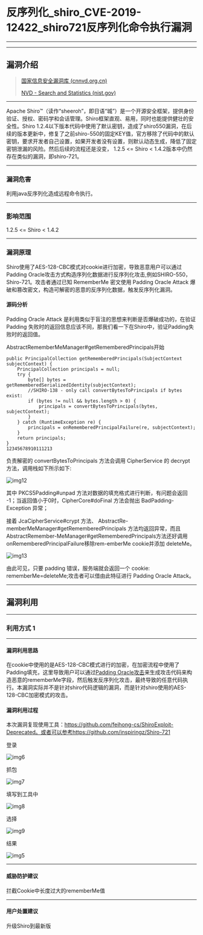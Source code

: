 

# 反序列化_shiro_CVE-2019-12422_shiro721反序列化命令执行漏洞

---


---

## 漏洞介绍

> [国家信息安全漏洞库 (cnnvd.org.cn)](https://www.cnnvd.org.cn/home/loophole)
>
> [NVD - Search and Statistics (nist.gov)](https://nvd.nist.gov/vuln/search)

---

Apache Shiro™（读作“sheeroh”，即日语“城”）是一个开源安全框架，提供身份验证、授权、密码学和会话管理。Shiro框架直观、易用，同时也能提供健壮的安全性。Shiro 1.2.4以下版本代码中使用了默认密钥，造成了shiro550漏洞，在后续的版本更新中，修复了之前shiro-550的固定KEY值，官方移除了代码中的默认密钥，要求开发者自己设置，如果开发者没有设置，则默认动态生成，降低了固定密钥泄漏的风险。然后后续的流程还是没变， 1.2.5 <= Shiro < 1.4.2版本中仍然存在类似的漏洞，即shiro-721。

---

### 漏洞危害

利用java反序列化造成远程命令执行。

---

### 影响范围

1.2.5 <= Shiro < 1.4.2

---

### 漏洞原理

Shiro使用了AES-128-CBC模式对cookie进行加密，导致恶意用户可以通过Padding Oracle攻击方式构造序列化数据进行反序列化攻击,例如SHIRO-550，Shiro-721。攻击者通过已知 RememberMe 密文使用 Padding Oracle Attack 爆破和篡改密文，构造可解密的恶意的反序列化数据，触发反序列化漏洞。

#### 源码分析

Padding Oracle Attack 是利用类似于盲注的思想来判断是否爆破成功的，在验证 Padding 失败时的返回信息应该不同，那我们看一下在Shiro中，验证Padding失败时的返回值。

AbstractRememberMeManager#getRememberedPrincipals开始

```
public PrincipalCollection getRememberedPrincipals(SubjectContext subjectContext) {
    PrincipalCollection principals = null;
    try {
        byte[] bytes = getRememberedSerializedIdentity(subjectContext);
        //SHIRO-138 - only call convertBytesToPrincipals if bytes exist:
        if (bytes != null && bytes.length > 0) {
            principals = convertBytesToPrincipals(bytes, subjectContext);
        }
    } catch (RuntimeException re) {
        principals = onRememberedPrincipalFailure(re, subjectContext);
    }
    return principals;
}
12345678910111213
```

负责解密的 convertBytesToPrincipals 方法会调用 CipherService 的 decrypt 方法，调用栈如下所示如下:

![img12](img/反序列化_shiro_CVE-2019-12422_shiro721反序列化命令执行漏洞.assets/img12.png)

其中 PKCS5Padding#unpad 方法对数据的填充格式进行判断，有问题会返回 -1；当返回值小于0时，CipherCore#doFinal 方法会抛出 BadPadding-Exception 异常；

接着 JcaCipherService#crypt 方法、 AbstractRe-memberMeManager#getRememberedPrincipals 方法均返回异常，而且AbstractRemember-MeManager#getRememberedPrincipals方法还好调用onRememberedPrincipalFailure移除rem-emberMe cookie并添加 deleteMe。

![img13](img/反序列化_shiro_CVE-2019-12422_shiro721反序列化命令执行漏洞.assets/img13.png)

由此可见，只要 padding 错误，服务端就会返回一个 cookie: rememberMe=deleteMe;攻击者可以借由此特征进行 Padding Oracle Attack。

---

## 漏洞利用

---

### 利用方式 1

---

#### 漏洞利用思路

在cookie中使用的是AES-128-CBC模式进行的加密，在加密流程中使用了Padding填充，这里导致用户可以通过[Padding Oracle攻击](https://cloud.tencent.com/developer/article/2130129)来生成攻击代码来构造恶意的rememberMe字段，然后触发反序列化攻击，最终导致的任意代码执行。本漏洞实际并不是针对shiro代码逻辑的漏洞，而是针对shiro使用的AES-128-CBC加密模式的攻击。

#### 漏洞利用过程

本次漏洞复现使用工具：https://github.com/feihong-cs/ShiroExploit-Deprecated。或者可以参考https://github.com/inspiringz/Shiro-721

登录

![img6](img/反序列化_shiro_CVE-2019-12422_shiro721反序列化命令执行漏洞.assets/img6.png)

抓包

![img7](img/反序列化_shiro_CVE-2019-12422_shiro721反序列化命令执行漏洞.assets/img7.png)

填写到工具中

![img8](img/反序列化_shiro_CVE-2019-12422_shiro721反序列化命令执行漏洞.assets/img8.png)

选择

![img9](img/反序列化_shiro_CVE-2019-12422_shiro721反序列化命令执行漏洞.assets/img9.png)

结果

![img5](img/反序列化_shiro_CVE-2019-12422_shiro721反序列化命令执行漏洞.assets/img5.png)

---

#### 威胁防护建议

拦截Cookie中长度过大的rememberMe值

---

#### 用户处置建议

升级Shiro到最新版
